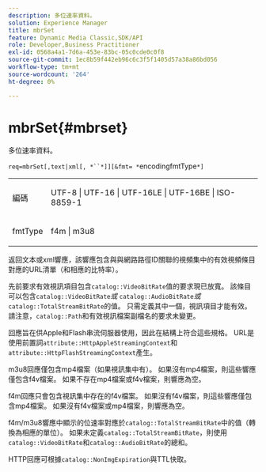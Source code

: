 ```yaml
---
description: 多位速率資料。
solution: Experience Manager
title: mbrSet
feature: Dynamic Media Classic,SDK/API
role: Developer,Business Practitioner
exl-id: 0568a4a1-7d6a-453e-83bc-05c0cde0c0f8
source-git-commit: 1ec8b59f442eb96c6c3f5f1405d57a38a86bd056
workflow-type: tm+mt
source-wordcount: '264'
ht-degree: 0%

---
```


# mbrSet{#mbrset}

多位速率資料。

`req=mbrSet[,text|xml[, *``*]][&fmt= *`encodingfmtType`*]`

<table id="simpletable_D2B8704E09B34337870A257CD7CB5C56"> 
 <tr class="strow"> 
  <td class="stentry"> <p><span class="codeph"><span class="varname"> 編碼</span></span> </p> </td> 
  <td class="stentry"> <p><span class="codeph"> UTF-8 | UTF-16 | UTF-16LE | UTF-16BE | ISO-8859-1</span> </p></td> 
 </tr> 
 <tr class="strow"> 
  <td class="stentry"> <p><span class="codeph"><span class="varname"> fmtType</span></span> </p></td> 
  <td class="stentry"> <p><span class="codeph"> f4m | m3u8</span> </p></td> 
 </tr> 
</table>

返回文本或xml響應，該響應包含與與網路路徑ID關聯的視頻集中的有效視頻條目對應的URL清單（和相應的比特率）。

先前要求有效視訊項目包含`catalog::VideoBitRate`值的要求現已放寬。 該條目可以包含&#x200B;`catalog::VideoBitRate`*或* `catalog::AudioBitRate`*或* `catalog::TotalStreamBitRate`的值。 只需定義其中一個，視訊項目才能有效。 請注意，`catalog::Path`和有效視訊檔案副檔名的要求未變更。

回應旨在供Apple和Flash串流伺服器使用，因此在結構上符合這些規格。 URL是使用前置詞`attribute::HttpAppleStreamingContext`和`attribute::HttpFlashStreamingContext`產生。

m3u8回應僅包含mp4檔案（如果視訊集中有）。 如果沒有mp4檔案，則這些響應僅包含f4v檔案。 如果不存在mp4檔案或f4v檔案，則響應為空。

f4m回應只會包含視訊集中存在的f4v檔案。 如果沒有f4v檔案，則這些響應僅包含mp4檔案。 如果沒有f4v檔案或mp4檔案，則響應為空。

f4m/m3u8響應中顯示的位速率對應於`catalog::TotalStreamBitRate`中的值（轉換為相應的單位）。 如果未定義`catalog::TotalStreamBitRate`，則使用`catalog::VideoBitRate`和`catalog::AudioBitRate`的總和。

HTTP回應可根據`catalog::NonImgExpiration`與TTL快取。
